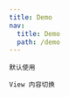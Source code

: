 ```yaml
---
title: Demo
nav:
  title: Demo
  path: /demo
---
```


<code src='./example/Default.tsx'>默认使用</code>

<code src='./example/ViewChange.tsx'>View 内容切换</code>
